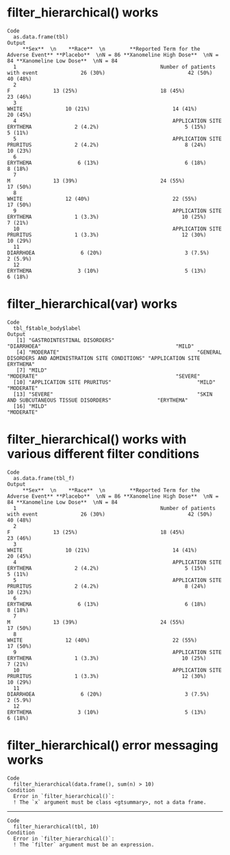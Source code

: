 # filter_hierarchical() works

    Code
      as.data.frame(tbl)
    Output
         **Sex**  \n    **Race**  \n        **Reported Term for the Adverse Event** **Placebo**  \nN = 86 **Xanomeline High Dose**  \nN = 84 **Xanomeline Low Dose**  \nN = 84
      1                                               Number of patients with event              26 (30%)                           42 (50%)                          40 (48%)
      2                                                                           F              13 (25%)                           18 (45%)                          23 (46%)
      3                                                                       WHITE              10 (21%)                           14 (41%)                          20 (45%)
      4                                                   APPLICATION SITE ERYTHEMA              2 (4.2%)                            5 (15%)                           5 (11%)
      5                                                   APPLICATION SITE PRURITUS              2 (4.2%)                            8 (24%)                          10 (23%)
      6                                                                    ERYTHEMA               6 (13%)                            6 (18%)                           8 (18%)
      7                                                                           M              13 (39%)                           24 (55%)                          17 (50%)
      8                                                                       WHITE              12 (40%)                           22 (55%)                          17 (50%)
      9                                                   APPLICATION SITE ERYTHEMA              1 (3.3%)                           10 (25%)                           7 (21%)
      10                                                  APPLICATION SITE PRURITUS              1 (3.3%)                           12 (30%)                          10 (29%)
      11                                                                  DIARRHOEA               6 (20%)                           3 (7.5%)                          2 (5.9%)
      12                                                                   ERYTHEMA               3 (10%)                            5 (13%)                           6 (18%)

# filter_hierarchical(var) works

    Code
      tbl_f$table_body$label
    Output
       [1] "GASTROINTESTINAL DISORDERS"                           "DIARRHOEA"                                            "MILD"                                                
       [4] "MODERATE"                                             "GENERAL DISORDERS AND ADMINISTRATION SITE CONDITIONS" "APPLICATION SITE ERYTHEMA"                           
       [7] "MILD"                                                 "MODERATE"                                             "SEVERE"                                              
      [10] "APPLICATION SITE PRURITUS"                            "MILD"                                                 "MODERATE"                                            
      [13] "SEVERE"                                               "SKIN AND SUBCUTANEOUS TISSUE DISORDERS"               "ERYTHEMA"                                            
      [16] "MILD"                                                 "MODERATE"                                            

# filter_hierarchical() works with various different filter conditions

    Code
      as.data.frame(tbl_f)
    Output
         **Sex**  \n    **Race**  \n        **Reported Term for the Adverse Event** **Placebo**  \nN = 86 **Xanomeline High Dose**  \nN = 84 **Xanomeline Low Dose**  \nN = 84
      1                                               Number of patients with event              26 (30%)                           42 (50%)                          40 (48%)
      2                                                                           F              13 (25%)                           18 (45%)                          23 (46%)
      3                                                                       WHITE              10 (21%)                           14 (41%)                          20 (45%)
      4                                                   APPLICATION SITE ERYTHEMA              2 (4.2%)                            5 (15%)                           5 (11%)
      5                                                   APPLICATION SITE PRURITUS              2 (4.2%)                            8 (24%)                          10 (23%)
      6                                                                    ERYTHEMA               6 (13%)                            6 (18%)                           8 (18%)
      7                                                                           M              13 (39%)                           24 (55%)                          17 (50%)
      8                                                                       WHITE              12 (40%)                           22 (55%)                          17 (50%)
      9                                                   APPLICATION SITE ERYTHEMA              1 (3.3%)                           10 (25%)                           7 (21%)
      10                                                  APPLICATION SITE PRURITUS              1 (3.3%)                           12 (30%)                          10 (29%)
      11                                                                  DIARRHOEA               6 (20%)                           3 (7.5%)                          2 (5.9%)
      12                                                                   ERYTHEMA               3 (10%)                            5 (13%)                           6 (18%)

# filter_hierarchical() error messaging works

    Code
      filter_hierarchical(data.frame(), sum(n) > 10)
    Condition
      Error in `filter_hierarchical()`:
      ! The `x` argument must be class <gtsummary>, not a data frame.

---

    Code
      filter_hierarchical(tbl, 10)
    Condition
      Error in `filter_hierarchical()`:
      ! The `filter` argument must be an expression.


